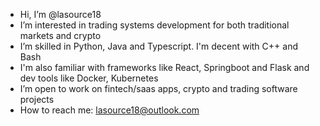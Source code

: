 - Hi, I’m @lasource18
- I’m interested in trading systems development for both traditional markets and crypto
- I’m skilled in Python, Java and Typescript. I'm decent with C++ and Bash
- I'm also familiar with frameworks like React, Springboot and Flask
  and dev tools like Docker, Kubernetes
- I’m open to work on fintech/saas apps, crypto and trading software projects
- How to reach me: lasource18@outlook.com

<!---
lasource18/lasource18 is a ✨ special ✨ repository because its `README.md` (this file) appears on your GitHub profile.
You can click the Preview link to take a look at your changes.
--->
